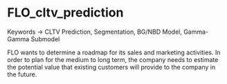 # FLO_cltv_prediction

Keywords -> CLTV Prediction, Segmentation, BG/NBD Model, Gamma-Gamma Submodel

FLO wants to determine a roadmap for its sales and marketing activities. In order to plan for the medium to long term, the company needs to estimate the potential value that existing customers will provide to the company in the future.
